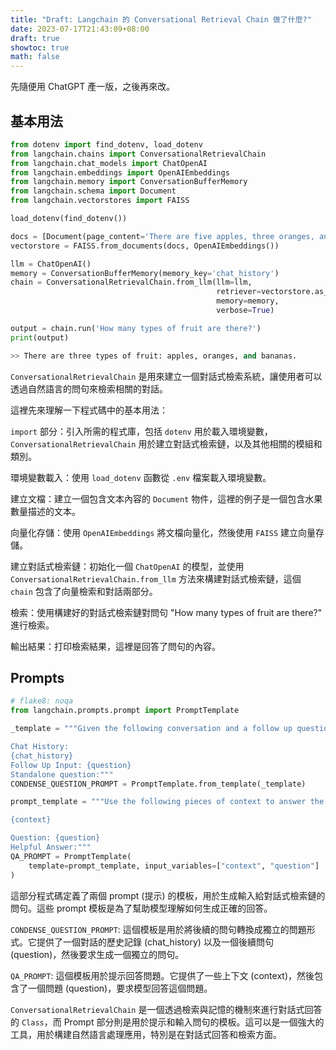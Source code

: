 ```yaml
---
title: "Draft: Langchain 的 Conversational Retrieval Chain 做了什麼?"
date: 2023-07-17T21:43:09+08:00
draft: true
showtoc: true
math: false
---
```


先隨便用 ChatGPT 產一版，之後再來改。

## 基本用法

```python
from dotenv import find_dotenv, load_dotenv
from langchain.chains import ConversationalRetrievalChain
from langchain.chat_models import ChatOpenAI
from langchain.embeddings import OpenAIEmbeddings
from langchain.memory import ConversationBufferMemory
from langchain.schema import Document
from langchain.vectorstores import FAISS

load_dotenv(find_dotenv())

docs = [Document(page_content='There are five apples, three oranges, and two bananas.')]
vectorstore = FAISS.from_documents(docs, OpenAIEmbeddings())

llm = ChatOpenAI()
memory = ConversationBufferMemory(memory_key='chat_history')
chain = ConversationalRetrievalChain.from_llm(llm=llm,
                                              retriever=vectorstore.as_retriever(),
                                              memory=memory,
                                              verbose=True)

output = chain.run('How many types of fruit are there?')
print(output)

>> There are three types of fruit: apples, oranges, and bananas.
```

`ConversationalRetrievalChain` 是用來建立一個對話式檢索系統，讓使用者可以透過自然語言的問句來檢索相關的對話。

這裡先來理解一下程式碼中的基本用法：

`import` 部分：引入所需的程式庫，包括 `dotenv` 用於載入環境變數，`ConversationalRetrievalChain` 用於建立對話式檢索鏈，以及其他相關的模組和類別。

環境變數載入：使用 `load_dotenv` 函數從 `.env` 檔案載入環境變數。

建立文檔：建立一個包含文本內容的 `Document` 物件，這裡的例子是一個包含水果數量描述的文本。

向量化存儲：使用 `OpenAIEmbeddings` 將文檔向量化，然後使用 `FAISS` 建立向量存儲。

建立對話式檢索鏈：初始化一個 `ChatOpenAI` 的模型，並使用`ConversationalRetrievalChain.from_llm` 方法來構建對話式檢索鏈，這個 `chain` 包含了向量檢索和對話兩部分。

檢索：使用構建好的對話式檢索鏈對問句 "How many types of fruit are there?" 進行檢索。

輸出結果：打印檢索結果，這裡是回答了問句的內容。

## Prompts

```python
# flake8: noqa
from langchain.prompts.prompt import PromptTemplate

_template = """Given the following conversation and a follow up question, rephrase the follow up question to be a standalone question, in its original language.

Chat History:
{chat_history}
Follow Up Input: {question}
Standalone question:"""
CONDENSE_QUESTION_PROMPT = PromptTemplate.from_template(_template)

prompt_template = """Use the following pieces of context to answer the question at the end. If you don't know the answer, just say that you don't know, don't try to make up an answer.

{context}

Question: {question}
Helpful Answer:"""
QA_PROMPT = PromptTemplate(
    template=prompt_template, input_variables=["context", "question"]
)

```

這部分程式碼定義了兩個 prompt (提示) 的模板，用於生成輸入給對話式檢索鏈的問句。這些 prompt 模板是為了幫助模型理解如何生成正確的回答。

`CONDENSE_QUESTION_PROMPT`: 這個模板是用於將後續的問句轉換成獨立的問題形式。它提供了一個對話的歷史記錄 (chat_history) 以及一個後續問句 (question)，然後要求生成一個獨立的問句。

`QA_PROMPT`: 這個模板用於提示回答問題。它提供了一些上下文 (context)，然後包含了一個問題 (question)，要求模型回答這個問題。

`ConversationalRetrievalChain` 是一個透過檢索與記憶的機制來進行對話式回答的 `Class`，而 Prompt 部分則是用於提示和輸入問句的模板。這可以是一個強大的工具，用於構建自然語言處理應用，特別是在對話式回答和檢索方面。
